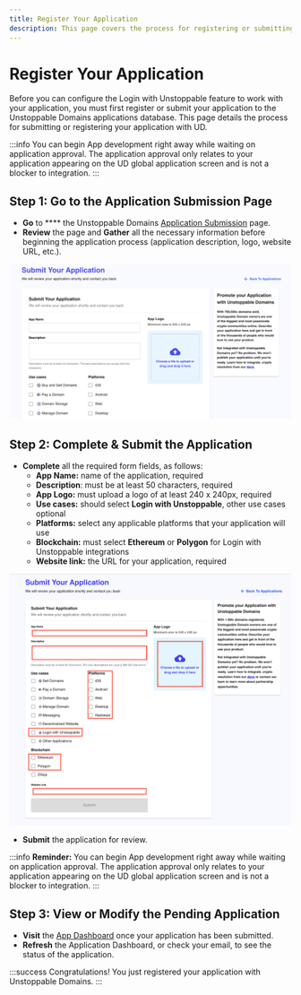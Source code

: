 ```yaml
---
title: Register Your Application
description: This page covers the process for registering or submitting your application to Unstoppable Domains. This is the first step to use the Login with Unstoppable feature.
---
```


# Register Your Application

Before you can configure the Login with Unstoppable feature to work with your application, you must first register or submit your application to the Unstoppable Domains applications database. This page details the process for submitting or registering your application with UD.

:::info
You can begin App development right away while waiting on application approval. The application approval only relates to your application appearing on the UD global application screen and is not a blocker to integration.
:::

## Step 1: Go to the Application Submission Page

* **Go** to **** the Unstoppable Domains [Application Submission](https://unstoppabledomains.com/app-submission) page.
* **Review** the page and **Gather** all the necessary information before beginning the application process (application description, logo, website URL, etc.).

![Application Submission Page](../../images/submit-your-application.png '#display=block;margin-left=auto;margin-right=auto;width=50%;')

## Step 2: Complete & Submit the Application

* **Complete** all the required form fields, as follows:&#x20;
  * **App Name:** name of the application, required
  * **Description**: must be at least 50 characters, required
  * **App Logo:** must upload a logo of at least 240 x 240px, required
  * **Use cases:** should select **Login with Unstoppable**, other use cases optional
  * **Platforms:** select any applicable platforms that your application will use
  * **Blockchain:** must select **Ethereum** or **Polygon** for Login with Unstoppable integrations
  * **Website link:** the URL for your application, required

![Required fields to register application using Login with Unstoppable](../../images/submit_your_application_login.png '#display=block;margin-left=auto;margin-right=auto;width=50%;')

* **Submit** the application for review.

:::info
**Reminder:** You can begin App development right away while waiting on application approval. The application approval only relates to your application appearing on the UD global application screen and is not a blocker to integration.
:::

## Step 3: View or Modify the Pending Application

* **Visit** the [App Dashboard](https://unstoppabledomains.com/app-dashboard) once your application has been submitted.&#x20;
* **Refresh** the Application Dashboard, or check your email, to see the status of the application.

:::success Congratulations!
You just registered your application with Unstoppable Domains.
:::
